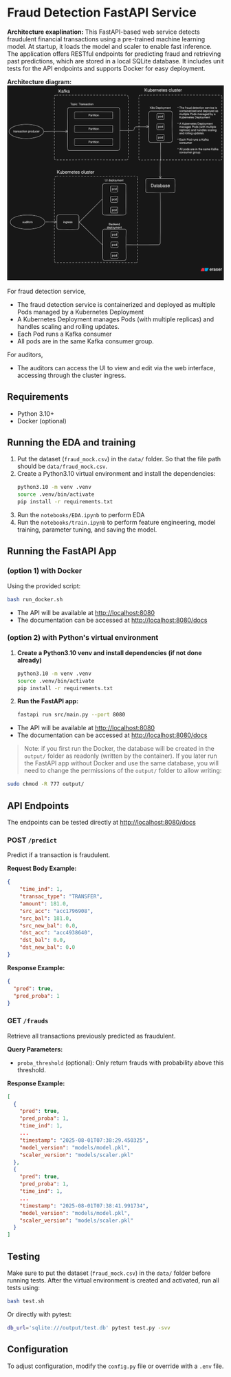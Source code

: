 # Fraud Detection FastAPI Service

**Architecture exaplination:**
This FastAPI-based web service detects fraudulent financial transactions using a pre-trained machine learning model. At startup, it loads the model and scaler to enable fast inference. The application offers RESTful endpoints for predicting fraud and retrieving past predictions, which are stored in a local SQLite database. It includes unit tests for the API endpoints and supports Docker for easy deployment.


**Architecture diagram:**
![Architecture Diagram](./diagram.png)

For fraud detection service,
- The fraud detection service is containerized and deployed as multiple Pods managed by a Kubernetes Deployment
- A Kubernetes Deployment manages Pods (with multiple replicas) and handles scaling and rolling updates.
- Each Pod runs a Kafka consumer
- All pods are in the same Kafka consumer group.

For auditors,
- The auditors can access the UI to view and edit via the web interface, accessing through the cluster ingress.

## Requirements

- Python 3.10+
- Docker (optional)

## Running the EDA and training

1. Put the dataset  (`fraud_mock.csv`) in the `data/` folder. So that the file path should be `data/fraud_mock.csv`.
2. Create a Python3.10 virtual environment and install the dependencies:
   ```sh
   python3.10 -m venv .venv
   source .venv/bin/activate
   pip install -r requirements.txt
   ```
2. Run the `notebooks/EDA.ipynb` to perform EDA
3. Run the `notebooks/train.ipynb` to perform feature engineering, model training, parameter tuning, and saving the model.

## Running the FastAPI App


### (option 1) with Docker

Using the provided script:
```sh
bash run_docker.sh
```
- The API will be available at [http://localhost:8080](http://localhost:8080)
- The documentation can be accessed at [http://localhost:8080/docs](http://localhost:8080/docs)

### (option 2) with Python's virtual environment

1. **Create a Python3.10 venv and install dependencies (if not done already)**
    ```sh
    python3.10 -m venv .venv
    source .venv/bin/activate
    pip install -r requirements.txt
    ```
2. **Run the FastAPI app:**
    ```sh
    fastapi run src/main.py --port 8080
    ```

- The API will be available at [http://localhost:8080](http://localhost:8080)
- The documentation can be accessed at [http://localhost:8080/docs](http://localhost:8080/docs)

> Note: if you first run the Docker, the database will be created in the `output/` folder as readonly (written by the container). If you later run the FastAPI app without Docker and use the same database, you will need to change the permissions of the `output/` folder to allow writing:
```sh
sudo chmod -R 777 output/
```

## API Endpoints

The endpoints can be tested directly at [http://localhost:8080/docs](http://localhost:8080/docs)

### POST `/predict`

Predict if a transaction is fraudulent.

**Request Body Example:**
```json
{
    "time_ind": 1, 
    "transac_type": "TRANSFER", 
    "amount": 181.0, 
    "src_acc": "acc1796908", 
    "src_bal": 181.0, 
    "src_new_bal": 0.0, 
    "dst_acc": "acc4938640", 
    "dst_bal": 0.0, 
    "dst_new_bal": 0.0
}

```

**Response Example:**
```json
{
  "pred": true,
  "pred_proba": 1
}
```

### GET `/frauds`

Retrieve all transactions previously predicted as fraudulent.

**Query Parameters:**
- `proba_threshold` (optional): Only return frauds with probability above this threshold.

**Response Example:**
```json
[
  {
    "pred": true,
    "pred_proba": 1,
    "time_ind": 1,
    ...
    "timestamp": "2025-08-01T07:38:29.450325",
    "model_version": "models/model.pkl",
    "scaler_version": "models/scaler.pkl"
  },
  {
    "pred": true,
    "pred_proba": 1,
    "time_ind": 1,
    ...
    "timestamp": "2025-08-01T07:38:41.991734",
    "model_version": "models/model.pkl",
    "scaler_version": "models/scaler.pkl"
  }
]
```

## Testing

Make sure to put the dataset (`fraud_mock.csv`) in the `data/` folder before running tests. 
After the virtual environment is created and activated, run all tests using:

```sh
bash test.sh
```

Or directly with pytest:

```sh
db_url='sqlite:///output/test.db' pytest test.py -svv
```

## Configuration

To adjust configuration, modify the `config.py` file or override with a `.env` file.
